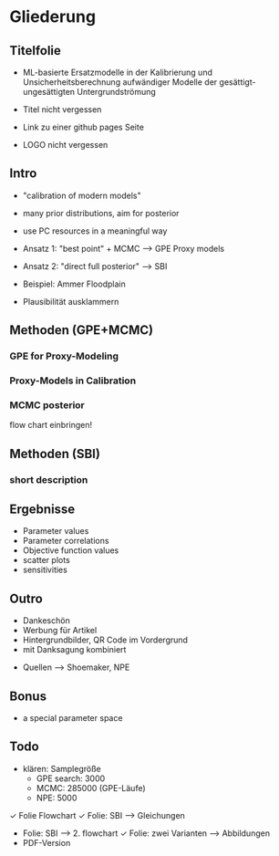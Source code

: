 # Gliederung 

## Titelfolie
* ML-basierte Ersatzmodelle in der Kalibrierung und Unsicherheitsberechnung aufwändiger Modelle der gesättigt-ungesättigten Untergrundströmung
* Titel nicht vergessen
* Link zu einer github pages Seite

* LOGO nicht vergessen

## Intro
* "calibration of modern models"
* many prior distributions, aim for posterior
* use PC resources in a meaningful way
* Ansatz 1: "best point" + MCMC --> GPE Proxy models
* Ansatz 2: "direct full posterior" --> SBI 
* Beispiel: Ammer Floodplain

* Plausibilität ausklammern

## Methoden (GPE+MCMC)
### GPE for Proxy-Modeling
### Proxy-Models in Calibration
### MCMC posterior

flow chart einbringen!

## Methoden (SBI)
### short description

## Ergebnisse
* Parameter values
* Parameter correlations
* Objective function values
* scatter plots
* sensitivities

## Outro
* Dankeschön
* Werbung für Artikel
* Hintergrundbilder, QR Code im Vordergrund
* mit Danksagung kombiniert

+ Quellen
  --> Shoemaker, NPE

## Bonus
* a special parameter space

## Todo
* klären: Samplegröße
  * GPE search: 3000
  * MCMC: 285000 (GPE-Läufe)
  * NPE: 5000


✓ Folie Flowchart
✓ Folie: SBI --> Gleichungen
* Folie: SBI --> 2. flowchart
✓ Folie: zwei Varianten --> Abbildungen
* PDF-Version